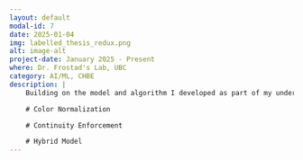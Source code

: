 ```yaml
---
layout: default
modal-id: 7
date: 2025-01-04
img: labelled_thesis_redux.png
alt: image-alt
project-date: January 2025 - Present
where: Dr. Frostad's Lab, UBC
category: AI/ML, CHBE
description: |
    Building on the model and algorithm I developed as part of my undergraduate thesis, I've been working to integrate the two solving approaches. In general, I found the model was good at making predictions that matched the continuity and structure expected of a real film, but struggled to be bound to the actual film. In contrast, the color-matching algorithm excelled at matching the film, particularly as more reference colors were used, but sometimes predicted aberrant points far off the surface. Here, I explore two corrections. The first enforces continuity on the color-matching algorithm, and the second involves training a new model to predict the correct surface structure from the color-matching algorithms output. In a departure from my previous work, all solving now happens in a normalized color space that should, hopefully, be agnostic to the components (and their refractive indices) of the system, so long as they are known.

    # Color Normalization

    # Continuity Enforcement

    # Hybrid Model
---
```

